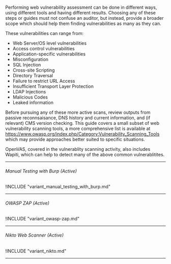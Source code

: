 Performing web vulnerability assessment can be done in different ways, using different tools and having different results. Choosing any of these steps or guides must not confuse an auditor, but instead, provide a broader scope which should help them finding vulnerabilities as many as they can.

These vulnerabilities can range from:
- Web Server/OS level vulnerabilities
- Access control vulnerabilities
- Application-specific vulnerabilities
- Misconfiguration
- SQL Injection
- Cross-site Scripting
- Directory Traversal
- Failure to restrict URL Access
- Insufficient Transport Layer Protection
- LDAP Injections
- Malicious Codes
- Leaked information

Before pursuing any of these more active scans, review outputs from passive reconnsaisance, DNS history and current information, and (if relevant) CMS version checking. This guide covers a small subset of web vulnerability scanning tools, a more comprehensive list is available at https://www.owasp.org/index.php/Category:Vulnerability_Scanning_Tools which may provide approaches better suited to specific situations.

OpenVAS, covered in the vulnerablity scanning activity, also includes Wapiti, which can help to detect many of the above common vulnerablitites.

___

###### Manual Testing with Burp (Active)

!INCLUDE "variant_manual_testing_with_burp.md"

___

###### OWASP ZAP (Active)

!INCLUDE "variant_owasp-zap.md"

___

###### Nikto Web Scanner (Active)

!INCLUDE "variant_nikto.md"

___
